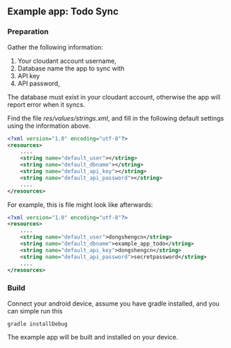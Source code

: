 ## Example app: Todo Sync

### Preparation

Gather the following information:

1. Your cloudant account username, 
2. Database name the app to sync with
3. API key 
4. API password, 

The database must exist in your cloudant account, otherwise the app will
report error when it syncs. 

Find the file _res/values/strings.xml_, and fill in the following default 
settings using the information above.
    
```xml
<?xml version="1.0" encoding="utf-8"?>
<resources>
    ....
    <string name="default_user"></string>
    <string name="default_dbname"></string>
    <string name="default_api_key"></string>
    <string name="default_api_password"></string>
    ....
</resources>
```

For example, this is file might look like afterwards:

```xml
<?xml version="1.0" encoding="utf-8"?>
<resources>
    ....
    <string name="default_user">dongshengcn</string>
    <string name="default_dbname">example_app_todo</string>
    <string name="default_api_key">dongshengcn</string>
    <string name="default_api_password">secretpassword</string>
    ....
</resources>
```

### Build

Connect your android device, assume you have gradle installed, and 
you can simple run this

    gradle installDebug

The example app will be built and installed on your device. 
